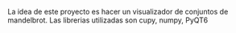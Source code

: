 La idea de este proyecto es hacer un visualizador de conjuntos de mandelbrot.
Las librerias utilizadas son cupy, numpy, PyQT6
